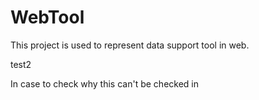 WebTool
=======

This project is used to represent data support tool in web.

test2


In case to check why this can't be checked in